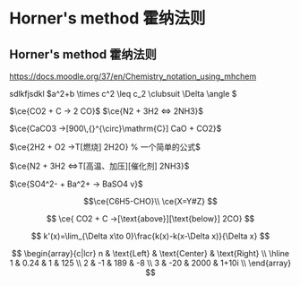 # Horner's method 霍纳法则 
## Horner's method 霍纳法则

<https://docs.moodle.org/37/en/Chemistry_notation_using_mhchem>

sdlkfjsdkl
$a^2+b \times c^2 \leq c_2 \clubsuit \Delta \angle $ 

$\ce{CO2 + C -> 2 CO}$
$\ce{N2 + 3H2 <=> 2NH3}$

$\ce{CaCO3 ->[900\,{}^{\circ}\mathrm{C}] CaO + CO2}$

$\ce{2H2 + O2 ->T[燃烧] 2H2O} % 一个简单的公式$

$\ce{N2 + 3H2 <=>T[高温、加压][催化剂] 2NH3}$

$\ce{SO4^2- + Ba^2+ -> BaSO4 v}$

$$\ce{C6H5-CHO}\\
\ce{X=Y#Z}
$$



$$
\ce{ CO2 + C ->[\text{above}][\text{below}] 2CO}
$$

$$
k'(x)=\lim_{\Delta x\to 0}\frac{k(x)-k(x-\Delta x)}{\Delta x}
$$

$$
\begin{array}{c|lcr}
n & \text{Left} & \text{Center} & \text{Right} \\
\hline
1 & 0.24 & 1 & 125 \\
2 & -1 & 189 & -8 \\
3 & -20 & 2000 & 1+10i \\
\end{array}
$$

